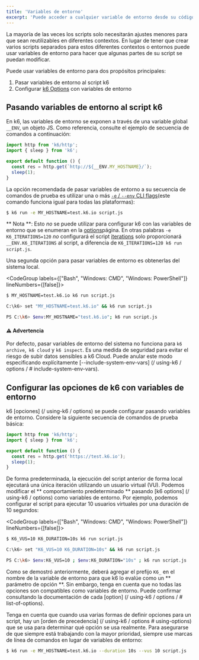 ```yaml
---
title: 'Variables de entorno'
excerpt: 'Puede acceder a cualquier variable de entorno desde su código de script de k6, y usar esto para suministrar a sus VUs información de configuración.'
---
```


La mayoría de las veces los scripts solo necesitarán ajustes menores para que sean reutilizables en diferentes contextos. En lugar de tener que crear varios scripts separados para estos diferentes contextos o entornos puede usar variables de entorno para hacer que algunas partes de su script se puedan modificar.

Puede usar variables de entorno para dos propósitos principales:

1. Pasar variables de entorno al script k6
2. Configurar [k6 Options](/using-k6/options) con variables de entorno


## Pasando variables de entorno al script k6

En k6, las variables de entorno se exponen a través de una variable global `__ENV`, un objeto JS. Como referencia, consulte el ejemplo de secuencia de comandos a continuación:

```javascript
import http from 'k6/http';
import { sleep } from 'k6';

export default function () {
  const res = http.get(`http://${__ENV.MY_HOSTNAME}/`);
  sleep(1);
}
```
La opción recomendada de pasar variables de entorno a su secuencia de comandos de prueba es utilizar una o más  [`-e` / `--env` CLI flags](/using-k6/options#supply-environment-variables)(este comando funciona igual para todas las plataformas):

<CodeGroup labels={[]} lineNumbers={[true]}>

```bash
$ k6 run -e MY_HOSTNAME=test.k6.io script.js
```
</CodeGroup>

** Nota **: Esto _no_ se puede utilizar para configurar k6 con las variables de entorno que se enumeran en la [options](/using-k6/options)página. En otras palabras `-e K6_ITERATIONS=120` _no_ configurará el script [iterations](/using-k6/options#iterations) solo proporcionará `__ENV.K6_ITERATIONS` al script, a diferencia de `K6_ITERATIONS=120 k6 run script.js`.

<Collapsible title="Uso de variables de entorno del sistema">
  
Una segunda opción para pasar variables de entorno es obtenerlas del sistema local.

<CodeGroup labels={["Bash", "Windows: CMD", "Windows: PowerShell"]} lineNumbers={[false]}>

```bash
$ MY_HOSTNAME=test.k6.io k6 run script.js
```

```bash
C:\k6> set "MY_HOSTNAME=test.k6.io" && k6 run script.js
```

```bash
PS C:\k6> $env:MY_HOSTNAME="test.k6.io"; k6 run script.js
```

</CodeGroup>

#### ⚠️ Advertencia

Por defecto, pasar variables de entorno del sistema no funciona para `k6 archive`,` k6 cloud` y `k6 inspect`. Es una medida de seguridad para evitar el riesgo de subir datos sensibles a k6 Cloud. Puede anular este modo especificando explícitamente [--include-system-env-vars] (/ using-k6 / options / # include-system-env-vars).
  
</Collapsible>

## Configurar las opciones de k6 con variables de entorno

k6 [opciones] (/ using-k6 / options) se puede configurar pasando variables de entorno. Considere la siguiente secuencia de comandos de prueba básica:

```javascript
import http from 'k6/http';
import { sleep } from 'k6';

export default function () {
  const res = http.get('https://test.k6.io');
  sleep(1);
}
```
De forma predeterminada, la ejecución del script anterior de forma local ejecutará una única iteración utilizando un usuario virtual (VU). Podemos modificar el ** comportamiento predeterminado ** pasando [k6 options] (/ using-k6 / options) como variables de entorno. Por ejemplo, podemos configurar el script para ejecutar 10 usuarios virtuales por una duración de 10 segundos:

<CodeGroup labels={["Bash", "Windows: CMD", "Windows: PowerShell"]} lineNumbers={[false]}>

```bash
$ K6_VUS=10 K6_DURATION=10s k6 run script.js
```

```bash
C:\k6> set "K6_VUS=10 K6_DURATION=10s" && k6 run script.js
```

```bash
PS C:\k6> $env:K6_VUS=10 ; $env:K6_DURATION="10s" ; k6 run script.js
```

</CodeGroup>

Como se demostró anteriormente, deberá agregar el prefijo `K6_` en el nombre de la variable de entorno para que k6 lo evalúe como un ** parámetro de opción **. Sin embargo, tenga en cuenta que no todas las opciones son compatibles como variables de entorno. Puede confirmar consultando la documentación de cada [option] (/ using-k6 / options / # list-of-options).

Tenga en cuenta que cuando usa varias formas de definir opciones para un script, hay un [orden de precedencia] (/ using-k6 / options # using-options) que se usa para determinar qué opción se usa realmente. Para asegurarse de que siempre está trabajando con la mayor prioridad, siempre use marcas de línea de comandos en lugar de variables de entorno:

<CodeGroup labels={[]} lineNumbers={[true]}>

```bash
$ k6 run -e MY_HOSTNAME=test.k6.io --duration 10s --vus 10 script.js
```

</CodeGroup>

